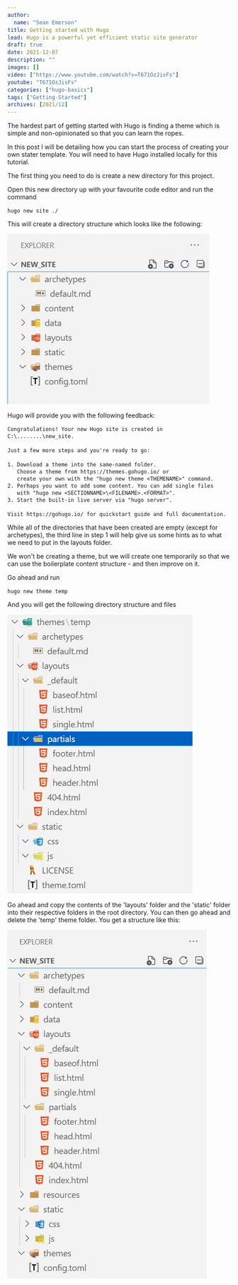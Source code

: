 ```yaml
---
author: 
  name: "Sean Emerson"
title: Getting started with Hugo
lead: Hugo is a powerful yet efficient static site generator
draft: true
date: 2021-12-07
description: ""
images: []
video: ["https://www.youtube.com/watch?v=T671OzJisFs"]
youtube: "T671OzJisFs"
categories: ["hugo-basics"]
tags: ["Getting-Started"]
archives: [2021/12]
---
```

The hardest part of getting started with Hugo is finding a theme which is simple and non-opinionated so that you can learn the ropes.

In this post I will be detailing how you can start the process of creating your own stater template. You will need to have Hugo installed locally for this tutorial.

The first thing you need to do is create a new directory for this project.

Open this new directory up with your favourite code editor and run the command

```console
hugo new site ./
```

This will create a directory structure which looks like the following:

![Step 1](dir1.png "The directory structure after running hugo new site.")

Hugo will provide you with the following feedback:

```console
Congratulations! Your new Hugo site is created in C:\........\new_site.

Just a few more steps and you're ready to go:

1. Download a theme into the same-named folder.
   Choose a theme from https://themes.gohugo.io/ or
   create your own with the "hugo new theme <THEMENAME>" command.
2. Perhaps you want to add some content. You can add single files
   with "hugo new <SECTIONNAME>\<FILENAME>.<FORMAT>".
3. Start the built-in live server via "hugo server".

Visit https://gohugo.io/ for quickstart guide and full documentation.
```

While all of the directories that have been created are empty (except for archetypes), the third line in step 1 will help give us some hints as to what we need to put in the layouts folder.

We won't be creating a theme, but we will create one temporarily so that we can use the boilerplate content structure - and then improve on it.

Go ahead and run

```console
hugo new theme temp
```

And you will get the following directory structure and files

![Step 2](dir2.png "The directory structure after running hugo new theme.")

Go ahead and copy the contents of the 'layouts' folder and the 'static' folder into their respective folders in the root directory. You can then go ahead and delete the 'temp' theme folder. You get a structure like this:

![Step 3](dir3.png "The directory structure after merging the theme with your base project.")
